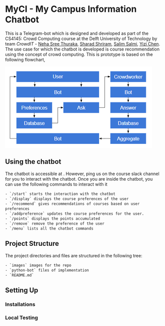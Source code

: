 # MyCI - My Campus Information Chatbot

This is a Telegram-bot which is designed and developed as part of the CS4145: Crowd Computing course at the Delft University of Technology by team *CrowdIT* - [Neha Sree Thuraka](https://github.com/nehasreet), [Sharad Shriram](https://github.com/sharadshriram), [Salim Salmi](https://github.com/SalimSalmi), [Yizi Chen](https://github.com/chenyizi086). The use case for which the chatbot is developed is course recommendation using the concept of crowd computing. This is prototype is based on the following flowchart,

<img src = "images/myci-implementation.png">

## Using the chatbot
The chatbot is accessible at [](). However, ping us on the course slack channel for you to interact with the chatbot. Once you are inside the chatbot, you can use the following commands to interact with it

    - `/start` starts the interaction with the chatbot
    - `/display` displays the course preferences of the user
    - `/recommend` gives recommendations of courses based on user preferences
    - `/addpreference` updates the course preferences for the user.
    - `/points` displays the points accumulated 
    - `/remove` remove the preference of the user
    - `/menu` lists all the chatbot commands
    
## Project Structure
The project directories and files are structured in the following tree:

    - `images` images for the repo
    - `python-bot` files of implementation
    - `README.md`

## Setting Up

### Installations

### Local Testing
